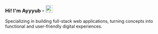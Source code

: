 ### Hi! I'm Ayyyub - <img src="https://user-images.githubusercontent.com/1303154/88677602-1635ba80-d120-11ea-84d8-d263ba5fc3c0.gif" width="24px" alt="hi">

Specializing in building full-stack web applications, turning concepts into functional and user-friendly digital experiences.
